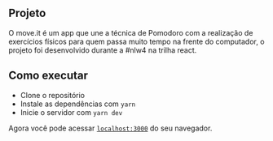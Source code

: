 ## Projeto

O move.it é um app que une a técnica de Pomodoro com a realização de exercícios físicos para quem passa muito tempo na frente do computador, o projeto foi desenvolvido durante a #nlw4 na trilha react.

## Como executar

- Clone o repositório
- Instale as dependências com `yarn`
- Inicie o servidor com `yarn dev`

Agora você pode acessar [`localhost:3000`](http://localhost:3000) do seu navegador.


